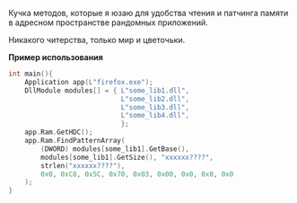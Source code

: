  Кучка методов, которые я юзаю для удобства чтения и патчинга памяти в адресном пространстве рандомных приложений.
 
 Никакого читерства, только мир и цветочьки.

<b> Пример использования</b>

```cpp
int main(){
    Application app(L"firefox.exe");
    DllModule modules[] = { L"some_lib1.dll",
							L"some_lib2.dll",
							L"some_lib3.dll",
							L"some_lib4.dll",
                            };
    app.Ram.GetHDC();
    app.Ram.FindPatternArray( 
        (DWORD) modules[some_lib1].GetBase(),
        modules[some_lib1].GetSize(), "xxxxxx????",
        strlen("xxxxxx????"),
        0x0, 0xC8, 0x5C, 0x70, 0x03, 0x00, 0x0, 0x0, 0x0 
    );
}
```